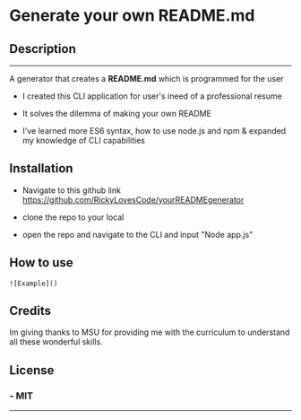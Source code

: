 # Generate your own README.md

## Description

---

A generator that creates a **README.md** which is programmed for the user

- I created this CLI application for user's ineed of a professional resume

- It solves the dilemma of making your own README

- I've learned more ES6 syntax, how to use node.js and npm & expanded my knowledge of CLI capabilities

## Installation

- Navigate to this github link <https://github.com/RickyLovesCode/yourREADMEgenerator>

- clone the repo to your local

- open the repo and navigate to the CLI and input "Node app.js"

## How to use

    ![Example]()

## Credits

Im giving thanks to MSU for providing me with the curriculum to understand all these wonderful skills.

## License

### - MIT

---

